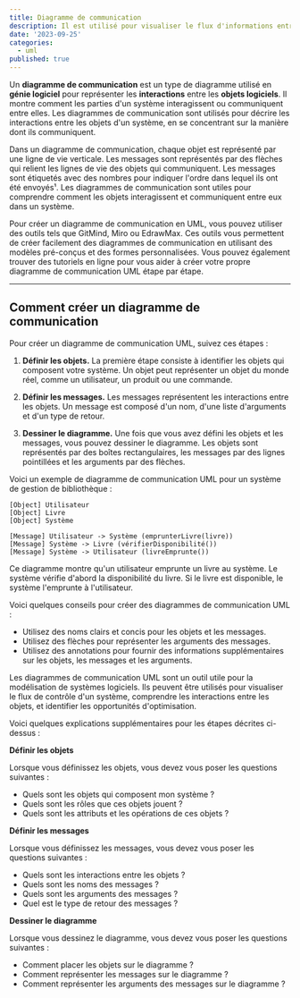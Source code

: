 ```yaml
---
title: Diagramme de communication
description: Il est utilisé pour visualiser le flux d'informations entre les objets, et pour identifier les objets qui sont importants pour une interaction.
date: '2023-09-25'
categories:
  - uml
published: true
---
```


Un **diagramme de communication** est un type de diagramme utilisé en **génie logiciel** pour représenter les **interactions** entre les **objets logiciels**. Il montre comment les parties d'un système interagissent ou communiquent entre elles. Les diagrammes de communication sont utilisés pour décrire les interactions entre les objets d'un système, en se concentrant sur la manière dont ils communiquent.

Dans un diagramme de communication, chaque objet est représenté par une ligne de vie verticale. Les messages sont représentés par des flèches qui relient les lignes de vie des objets qui communiquent. Les messages sont étiquetés avec des nombres pour indiquer l'ordre dans lequel ils ont été envoyés¹. Les diagrammes de communication sont utiles pour comprendre comment les objets interagissent et communiquent entre eux dans un système.

Pour créer un diagramme de communication en UML, vous pouvez utiliser des outils tels que GitMind, Miro ou EdrawMax. Ces outils vous permettent de créer facilement des diagrammes de communication en utilisant des modèles pré-conçus et des formes personnalisées. Vous pouvez également trouver des tutoriels en ligne pour vous aider à créer votre propre diagramme de communication UML étape par étape.

---

## Comment créer un diagramme de communication

Pour créer un diagramme de communication UML, suivez ces étapes :

1. **Définir les objets.** La première étape consiste à identifier les objets qui composent votre système. Un objet peut représenter un objet du monde réel, comme un utilisateur, un produit ou une commande.

2. **Définir les messages.** Les messages représentent les interactions entre les objets. Un message est composé d'un nom, d'une liste d'arguments et d'un type de retour.

3. **Dessiner le diagramme.** Une fois que vous avez défini les objets et les messages, vous pouvez dessiner le diagramme. Les objets sont représentés par des boîtes rectangulaires, les messages par des lignes pointillées et les arguments par des flèches.

Voici un exemple de diagramme de communication UML pour un système de gestion de bibliothèque :

```
[Object] Utilisateur
[Object] Livre
[Object] Système

[Message] Utilisateur -> Système (emprunterLivre(livre))
[Message] Système -> Livre (vérifierDisponibilité())
[Message] Système -> Utilisateur (livreEmprunte())
```

Ce diagramme montre qu'un utilisateur emprunte un livre au système. Le système vérifie d'abord la disponibilité du livre. Si le livre est disponible, le système l'emprunte à l'utilisateur.

Voici quelques conseils pour créer des diagrammes de communication UML :

* Utilisez des noms clairs et concis pour les objets et les messages.
* Utilisez des flèches pour représenter les arguments des messages.
* Utilisez des annotations pour fournir des informations supplémentaires sur les objets, les messages et les arguments.

Les diagrammes de communication UML sont un outil utile pour la modélisation de systèmes logiciels. Ils peuvent être utilisés pour visualiser le flux de contrôle d'un système, comprendre les interactions entre les objets, et identifier les opportunités d'optimisation.

Voici quelques explications supplémentaires pour les étapes décrites ci-dessus :

**Définir les objets**

Lorsque vous définissez les objets, vous devez vous poser les questions suivantes :

* Quels sont les objets qui composent mon système ?
* Quels sont les rôles que ces objets jouent ?
* Quels sont les attributs et les opérations de ces objets ?

**Définir les messages**

Lorsque vous définissez les messages, vous devez vous poser les questions suivantes :

* Quels sont les interactions entre les objets ?
* Quels sont les noms des messages ?
* Quels sont les arguments des messages ?
* Quel est le type de retour des messages ?

**Dessiner le diagramme**

Lorsque vous dessinez le diagramme, vous devez vous poser les questions suivantes :

* Comment placer les objets sur le diagramme ?
* Comment représenter les messages sur le diagramme ?
* Comment représenter les arguments des messages sur le diagramme ?
